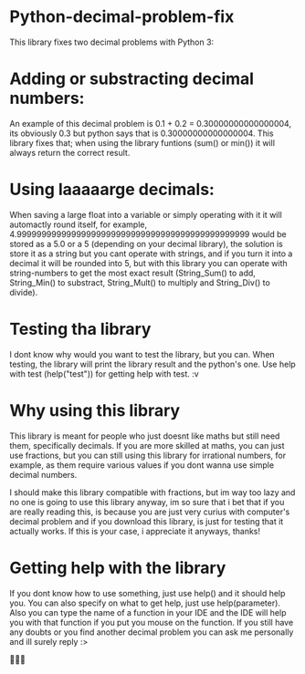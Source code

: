 # Python-decimal-problem-fix

This library fixes two decimal problems with Python 3:

# Adding or substracting decimal numbers:
An example of this decimal problem is 0.1 + 0.2 = 0.30000000000000004, its obviously 0.3 but python says that is 0.30000000000000004. This library fixes that; when using the library funtions (sum() or min()) it will always return the correct result.
# Using laaaaarge decimals:
When saving a large float into a variable or simply operating with it it will automactly round itself, for example, 4.99999999999999999999999999999999999999999999999 would be stored as a 5.0 or a 5 (depending on your decimal library), the solution is store it as a string but you cant operate with strings, and if you turn it into a decimal it will be rounded into 5, but with this library you can operate with string-numbers to get the most exact result (String_Sum() to add, String_Min() to substract, String_Mult() to multiply and String_Div() to divide).
# Testing tha library
I dont know why would you want to test the library, but you can.
When testing, the library will print the library result and the python's one.
Use help with test (help("test")) for getting help with test. :v
# Why using this library
This library is meant for people who just doesnt like maths but still need them, specifically decimals.
If you are more skilled at maths, you can just use fractions, but you can still using this library for irrational numbers, for example, as them require various values if you dont wanna use simple decimal numbers.

I should make this library compatible with fractions, but im way too lazy and no one is going to use this library anyway, im so sure that i bet that if you are really reading this, is because you are just very curius with computer's decimal problem and if you download this library, is just for testing that it actually works. If this is your case, i appreciate it anyways, thanks!
# Getting help with the library
If you dont know how to use something, just use help() and it should help you.
You can also specify on what to get help, just use help(parameter).
Also you can type the name of a function in your IDE and the IDE will help you with that function if you put you mouse on the function.
If you still have any doubts or you find another decimal problem you can ask me personally and ill surely reply :>

🧃🧃🧃

